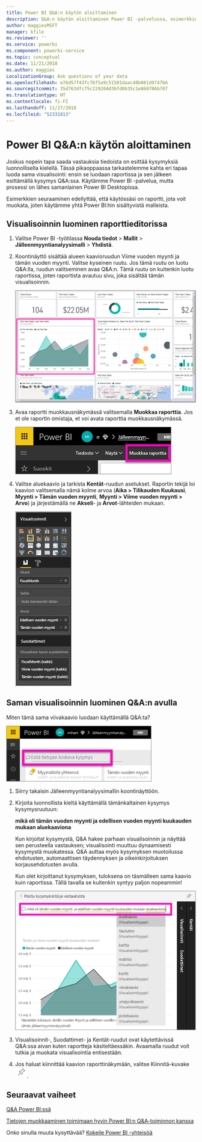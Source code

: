 ```yaml
---
title: Power BI Q&A:n käytön aloittaminen
description: Q&A:n käytön aloittaminen Power BI -palvelussa, esimerkkinä Jälleenmyyntianalyysimalli
author: maggiesMSFT
manager: kfile
ms.reviewer: ''
ms.service: powerbi
ms.component: powerbi-service
ms.topic: conceptual
ms.date: 11/21/2018
ms.author: maggies
LocalizationGroup: Ask questions of your data
ms.openlocfilehash: e76d57f43fc76f5a9c51501daac48b081d9747b6
ms.sourcegitcommit: 35d763dfc75c229204d36fd8b35c1e860786b707
ms.translationtype: HT
ms.contentlocale: fi-FI
ms.lasthandoff: 11/27/2018
ms.locfileid: "52331813"
---
```

# <a name="get-started-with-power-bi-qa"></a>Power BI Q&A:n käytön aloittaminen

Joskus nopein tapa saada vastauksia tiedoista on esittää kysymyksiä luonnollisella kielellä.  Tässä pikaoppaassa tarkastelemme kahta eri tapaa luoda sama visualisointi: ensin se luodaan raportissa ja sen jälkeen esittämällä kysymys Q&A:ssa. Käytämme Power BI -palvelua, mutta prosessi on lähes samanlainen Power BI Desktopissa.

Esimerkkien seuraaminen edellyttää, että käytössäsi on raportti, jota voit muokata, joten käytämme yhtä Power BI:hin sisältyvistä malleista.

## <a name="create-a-visual-in-the-report-editor"></a>Visualisoinnin luominen raporttieditorissa

1. Valitse Power BI -työtilassa **Nouda tiedot** \> **Mallit** \> **Jälleenmyyntianalyysimalli**  >   **Yhdistä**.
   
2. Koontinäyttö sisältää alueen kaavioruudun Viime vuoden myynti ja tämän vuoden myynti.  Valitse kyseinen ruutu. Jos tämä ruutu on luotu Q&A:lla, ruudun valitseminen avaa Q&A:n. Tämä ruutu on kuitenkin luotu raportissa, joten raportista avautuu sivu, joka sisältää tämän visualisoinnin.

    ![Jälleenmyyntianalyysimallin raporttinäkymä](media/power-bi-visualization-introduction-to-q-and-a/power-bi-dashboard.png)

1. Avaa raportti muokkausnäkymässä valitsemalla **Muokkaa raporttia**.  Jos et ole raportin omistaja, et voi avata raporttia muokkausnäkymässä.
   
    ![Muokkaa raporttia -painike](media/power-bi-visualization-introduction-to-q-and-a/power-bi-edit-report.png)
4. Valitse aluekaavio ja tarkista **Kentät**-ruudun asetukset.  Raportin tekijä loi kaavion valitsemalla nämä kolme arvoa (**Aika > Tilikauden Kuukausi**, **Myynti > Tämän vuoden myynti**, **Myynti > Viime vuoden myynti > Arvo**) ja järjestämällä ne **Akseli**- ja **Arvot**-lähteiden mukaan.
   
    ![Visualisoinnit-paneeli](media/power-bi-visualization-introduction-to-q-and-a/gnatutorial_3-new.png)

## <a name="create-the-same-visual-with-qa"></a>Saman visualisoinnin luominen Q&A:n avulla

Miten tämä sama viivakaavio luodaan käyttämällä Q&A:ta?

![Esitä kysymys -ruutu](media/power-bi-visualization-introduction-to-q-and-a/power-bi-qna.png)

1. Siirry takaisin Jälleenmyyntianalyysimallin koontinäyttöön.
2. Kirjoita luonnollista kieltä käyttämällä tämänkaltainen kysymys kysymysruutuun:
   
   **mikä oli tämän vuoden myynti ja edellisen vuoden myynti kuukauden mukaan aluekaaviona**
   
   Kun kirjoitat kysymystä, Q&A hakee parhaan visualisoinnin ja näyttää sen perusteella vastauksen; visualisointi muuttuu dynaamisesti kysymystä muokatessa. Q&A auttaa myös kysymyksen muotoilussa ehdotusten, automaattisen täydennyksen ja oikeinkirjoituksen korjausehdotusten avulla.
   
   Kun olet kirjoittanut kysymyksen, tuloksena on täsmälleen sama kaavio kuin raportissa.  Tällä tavalla se kuitenkin syntyy paljon nopeammin!
   
   ![Esimerkkikysymys](media/power-bi-visualization-introduction-to-q-and-a/powerbi-qna-areachart.png)
3. Visualisoinnit-, Suodattimet- ja Kentät-ruudut ovat käytettävissä Q&A:ssa aivan kuten raportteja käsiteltäessäkin.  Avaamalla ruudut voit tutkia ja muokata visualisointia entisestään.
4. Jos haluat kiinnittää kaavion raporttinäkymään, valitse Kiinnitä-kuvake ![Kiinnitä-kuvake](media/power-bi-visualization-introduction-to-q-and-a/pinnooutline.png).

## <a name="next-steps"></a>Seuraavat vaiheet
[Q&A Power BI:ssä](consumer/end-user-q-and-a.md)

[Tietojen muokkaaminen toimimaan hyvin Power BI:n Q&A-toiminnon kanssa](service-prepare-data-for-q-and-a.md)

Onko sinulla muuta kysyttävää? [Kokeile Power BI -yhteisöä](http://community.powerbi.com/)

